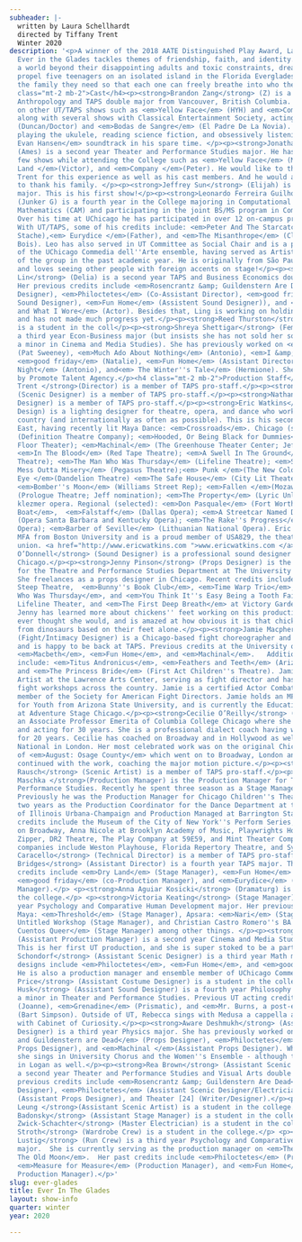 ```yaml
---
subheader: |-
  written by Laura Schellhardt
  directed by Tiffany Trent
  Winter 2020
description: '<p>A winner of the 2018 AATE Distinguished Play Award, Laura Schellhardt’s
  Ever in the Glades tackles themes of friendship, faith, and identity. Aiming for
  a world beyond their disappointing adults and toxic constraints, dreams and hopes
  propel five teenagers on an isolated island in the Florida Everglades to become
  the family they need so that each one can freely breathe into who they are.</p><h4
  class="mt-2 mb-2">Cast</h4><p><strong>Brandon Zang</strong> (Z) is a second year
  Anthropology and TAPS double major from Vancouver, British Columbia. He has worked
  on other UT/TAPS shows such as <em>Yellow Face</em> (HYH) and <em>Company</em> (Clarinetist),
  along with several shows with Classical Entertainment Society, acting in <em>Macbeth</em>
  (Duncan/Doctor) and <em>Bodas de Sangre</em> (El Padre De La Novia). Brandon enjoys
  playing the ukulele, reading science fiction, and obsessively listening to the <em>Dear
  Evan Hansen</em> soundtrack in his spare time. </p><p><strong>Jonathan White</strong>
  (Ames) is a second year Theater and Performance Studies major. He has been in a
  few shows while attending the College such as <em>Yellow Face</em> (Marcus), <em>Dry
  Land </em>(Victor), and <em>Company </em>(Peter). He would like to thank Tiffany
  Trent for this experience as well as his cast members. And he would always like
  to thank his family. </p><p><strong>Jeffrey Sun</strong> (Elijah) is a first year Math
  major. This is his first show!</p><p><strong>Leonardo Ferreira Guilhoto</strong>
  (Junker G) is a fourth year in the College majoring in Computational and Applied
  Mathematics (CAM) and participating in the joint BS/MS program in Computer Science.
  Over his time at UChicago he has participated in over 12 on-campus productions.
  With UT/TAPS, some of his credits include: <em>Peter And The Starcatcher</em> (Black
  Stache),<em> Eurydice </em>(Father), and <em>The Misanthrope</em> (Clitandre/Du
  Bois). Leo has also served in UT Committee as Social Chair and is a proud member
  of the UChicago Commedia dell''Arte ensemble, having served as Artistic Director
  of the group in the past academic year. He is originally from São Paulo, Brazil,
  and loves seeing other people with foreign accents on stage!</p><p><strong>Ling
  Lin</strong> (Delia) is a second year TAPS and Business Economics double major.
  Her previous credits include <em>Rosencrantz &amp; Guildenstern Are Dead</em> (Sound
  Designer), <em>Philoctetes</em> (Co-Assistant Director), <em>good friday</em> (Assistent
  Sound Designer), <em>Fun Home</em> (Assistent Sound Designer)), and <em>Love, Loss,
  and What I Wore</em> (Actor). Besides that, Ling is working on holding her laugh,
  and has not made much progress yet.</p><p><strong>Reed Thurston</strong> (Male Adults)
  is a student in the coll</p><p><strong>Shreya Shettigar</strong> (Female Adults) is
  a third year Econ-Business major (but insists she has not sold her soul thanks to
  a minor in Cinema and Media Studies). She has previously worked on <em>The Rope</em>
  (Pat Sweeney), <em>Much Ado About Nothing</em> (Antonio), <em>I &amp; You</em> (Caroline),
  <em>good friday</em> (Natalie), <em>Fun Home</em> (Assistant Director), <em>Twelfth
  Night</em> (Antonio), and<em> The Winter''s Tale</em> (Hermione). She is represented
  by Promote Talent Agency.</p><h4 class="mt-2 mb-2">Production Staff</h4><p><strong>Tiffany
  Trent </strong>(Director) is a member of TAPS pro-staff.</p><p><strong>Kurt Boetcher</strong>
  (Scenic Designer) is a member of TAPS pro-staff.</p><p><strong>Nathan Rohrer </strong>(Costume
  Designer) is a member of TAPS pro-staff.</p><p><strong>Eric Watkins</strong> (Lighting
  Design) is a lighting designer for theatre, opera, and dance who works across the
  country (and internationally as often as possible). This is his second show in Theater
  East, having recently lit Maya Dance: <em>Crossroads</em>. Chicago (selected): <em>EthiopianAmerica</em>
  (Definition Theatre Company); <em>Hooded, Or Being Black for Dummies</em> (First
  Floor Theater); <em>Machinal</em> (The Greenhouse Theater Center; Jeff nomination);
  <em>In The Blood</em> (Red Tape Theatre); <em>A Swell In The Ground</em> (The Gift
  Theatre); <em>The Man Who Was Thursday</em> (Lifeline Theatre); <em>Shakin'' the
  Mess Outta Misery</em> (Pegasus Theatre);<em> Punk </em>(The New Colony); <em>Fish
  Eye </em>(Dandelion Theatre) <em>The Safe House</em> (City Lit Theater Company);
  <em>Bomber''s Moon</em> (Williams Street Rep); <em>Fallen </em>(Mozawa); <em>Porcelain</em>
  (Prologue Theatre; Jeff nomination); <em>The Property</em> (Lyric Unlimited) a commissioned
  klezmer opera. Regional (selected): <em>Don Pasquale</em> (Fort Worth Opera); <em>Show
  Boat</em>,  <em>Falstaff</em> (Dallas Opera); <em>A Streetcar Named Desire</em>
  (Opera Santa Barbara and Kentucky Opera); <em>The Rake''s Progress</em> (Merola
  Opera); <em>Barber of Seville</em> (Lithuanian National Opera). Eric received his
  MFA from Boston University and is a proud member of USA829, the theatrical design
  union. <a href="http://www.ericwatkins.com ">www.ericwatkins.com </a></p><p><strong>Kevin
  O’Donnell</strong> (Sound Designer) is a professional sound designer working in
  Chicago.</p><p><strong>Jenny Pinson</strong> (Props Designer) is the Props Manager
  for the Theatre and Performance Studies Department at The University of Chicago.
  She freelances as a props designer in Chicago. Recent credits include <em>Pomona</em> at
  Steep Theatre,  <em>Bunny''s Book Club</em>, <em>Time Warp Trio</em>, <em>The Man
  Who Was Thursday</em>, and <em>You Think It''s Easy Being a Tooth Fairy</em> at
  Lifeline Theater, and <em>The First Deep Breath</em> at Victory Gardens Theatre.
  Jenny has learned more about chickens'' feet working on this production than she
  ever thought she would, and is amazed at how obvious it is that chickens are descended
  from dinosaurs based on their feet alone.</p><p><strong>Jamie Macpherson</strong>
  (Fight/Intimacy Designer) is a Chicago-based fight choreographer and instructor,
  and is happy to be back at TAPS. Previous credits at the University of Chicago:
  <em>Macbeth</em>, <em>Fun Home</em>, and <em>Machinal</em>.   Additional credits
  include: <em>Titus Andronicus</em>, <em>Feathers and Teeth</em> (Arizona State University),
  and <em>The Princess Bride</em> (First Act Children''s Theatre). Jamie was an Invited
  Artist at the Lawrence Arts Center, serving as fight director and has led various
  fight workshops across the country. Jamie is a certified Actor Combatant, and a
  member of the Society for American Fight Directors. Jamie holds an MFA in Theatre
  for Youth from Arizona State University, and is currently the Education Manager
  at Adventure Stage Chicago.</p><p><strong>Cecilie O’Reilly</strong> (Voice Coach) is
  an Associate Professor Emerita of Columbia College Chicago where she taught voice
  and acting for 30 years. She is a professional dialect coach having worked at Steppenwolf
  for 20 years. Cecilie has coached on Broadway and in Hollywood as well as at The
  National in London. Her most celebrated work was on the original Chicago production
  of <em>August: Osage County</em> which went on to Broadway, London and Sydney. She
  continued with the work, coaching the major motion picture.</p><p><strong>Samantha
  Rausch</strong> (Scenic Artist) is a member of TAPS pro-staff.</p><p><strong>Brian
  Maschka </strong>(Production Manager) is the Production Manager for Theater and
  Performance Studies. Recently he spent three season as a Stage Manager at Steppenwolf.
  Previously he was the Production Manager for Chicago Children''s Theatre. He spent
  two years as the Production Coordinator for the Dance Department at the University
  of Illinois Urbana-Champaign and Production Managed at Barrington Stage. New York
  credits include the Museum of the City of New York''s Perform Series, <em>Frost/Nixon</em>
  on Broadway, Anna Nicole at Brooklyn Academy of Music, Playwrights Horizon, The
  Zipper, DR2 Theatre, The Play Company at 59E59, and Mint Theater Company. Regional
  companies include Weston Playhouse, Florida Repertory Theatre, and Syracuse Stage.</p><p><strong>Ben
  Caracello</strong> (Technical Director) is a member of TAPS pro-staff.</p><p><strong>Molly
  Bridges</strong> (Assistant Director) is a fourth year TAPS major. Their previous
  credits include <em>Dry Land</em> (Stage Manager), <em>Fun Home</em> (Small Alison),
  <em>good friday</em> (co-Production Manager), and <em>Eurydice</em> (Assistant Stage
  Manager).</p> <p><strong>Anna Aguiar Kosicki</strong> (Dramaturg) is a student in
  the college.</p> <p><strong>Victoria Keating</strong> (Stage Manager) is a fourth
  year Psychology and Comparative Human Development major. Her previous credits include
  Maya: <em>Threshold</em> (Stage Manager), Apsara: <em>Nari</em> (Stage Manager),
  Untitled Workshop (Stage Manager), and Christian Castro Romero''s BA thesis <em>Los
  Cuentos Queer</em> (Stage Manager) among other things. </p><p><strong>Lauren Melton</strong>
  (Assistant Production Manager) is a second year Cinema and Media Studies major.
  This is her first UT production, and she is super stoked to be a part of it! </p><p><strong>Ethan
  Schondorf</strong> (Assistant Scenic Designer) is a third year Math major. Recent
  designs include <em>Philoctetes</em>, <em>Fun Home</em>, and <em>good friday</em>. 
  He is also a production manager and ensemble member of UChicago Commedia. </p><p><strong>Elizabeth
  Price</strong> (Assistant Costume Designer) is a student in the college.</p><p><strong>Rebecca
  Husk</strong> (Assistant Sound Designer) is a fourth year Philosophy major with
  a minor in Theater and Performance Studies. Previous UT acting credits include <em>Company</em>
  (Joanne), <em>Grenadine</em> (Prismatic), and <em>Mr. Burns, a post-electric play</em>
  (Bart Simpson). Outside of UT, Rebecca sings with Medusa a cappella and apprentices
  with Cabinet of Curiosity.</p><p><strong>Aware Deshmukh</strong> (Assistant Props
  Designer) is a third year Physics major. She has previously worked on <em>Rosencrantz
  and Guildenstern are Dead</em> (Props Designer), <em>Philoctetes</em> (Assistant
  Props Designer), and <em>Machinal </em>(Assistant Props Designer). When not in Logan,
  she sings in University Chorus and the Women''s Ensemble - although those are frequently
  in Logan as well.</p><p><strong>Rea Brown</strong> (Assistant Scenic Artist) is
  a second year Theater and Performance Studies and Visual Arts double major. Her
  previous credits include <em>Rosencrantz &amp; Guildenstern Are Dead</em> (Scenic
  Designer), <em>Philoctetes</em> (Assistant Scenic Designer/Electrician), <em>Grenadine</em>
  (Assistant Props Designer), and Theater [24] (Writer/Designer).</p><p><strong>Melaina
  Leung </strong>(Assistant Scenic Artist) is a student in the college.</p><p><strong>Jonathan
  Badonsky</strong> (Assistant Stage Manager) is a student in the college.</p><p><strong>Isaiah
  Zwick-Schachter</strong> (Master Electrician) is a student in the college.</p> <p><strong>Cecelia
  Stroth</strong> (Wardrobe Crew) is a student in the college.</p> <p><strong>Nicola
  Lustig</strong> (Run Crew) is a third year Psychology and Comparative Human Development
  major.  She is currently serving as the production manager on <em>The Old Man and
  The Old Moon</em>.  Her past credits include <em>Philoctetes</em> (Production Manager),
  <em>Measure for Measure</em> (Production Manager), and <em>Fun Home</em> (Assistant
  Production Manager).</p>'
slug: ever-glades
title: Ever In The Glades
layout: show-info
quarter: winter
year: 2020

---
```

